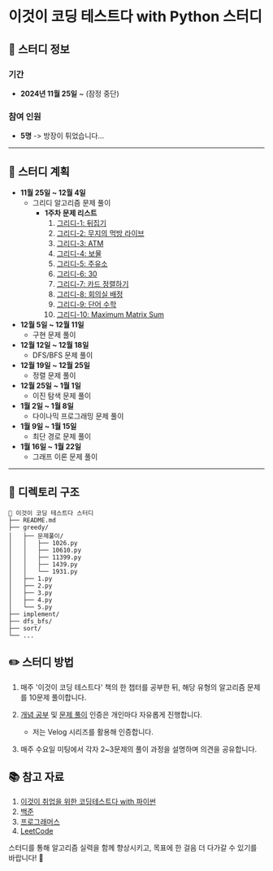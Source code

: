 # 이것이 코딩 테스트다 with Python 스터디

## 📅 스터디 정보

### 기간  
- **2024년 11월 25일** ~ (잠정 중단)

### 참여 인원  
- **5명**  -> 방장이 튀었습니다...

---

## 📖 스터디 계획

- **11월 25일 ~ 12월 4일**  
  - 그리디 알고리즘 문제 풀이
    - **1주차 문제 리스트**  
      1. [그리디-1: 뒤집기](https://www.acmicpc.net/problem/1439)  
      2. [그리디-2: 무지의 먹방 라이브](https://school.programmers.co.kr/learn/courses/30/lessons/42891)  
      3. [그리디-3: ATM](https://www.acmicpc.net/problem/11399)  
      4. [그리디-4: 보물](https://www.acmicpc.net/problem/1026)  
      5. [그리디-5: 주유소](https://www.acmicpc.net/problem/13305)  
      6. [그리디-6: 30](https://www.acmicpc.net/problem/10610)  
      7. [그리디-7: 카드 정렬하기](https://www.acmicpc.net/problem/1715)  
      8. [그리디-8: 회의실 배정](https://www.acmicpc.net/problem/1931)  
      9. [그리디-9: 단어 수학](https://www.acmicpc.net/problem/1339)  
      10. [그리디-10: Maximum Matrix Sum](https://leetcode.com/problems/maximum-matrix-sum/description/?envType=daily-question&envId=2024-11-24)   
- **12월 5일 ~ 12월 11일**  
  - 구현 문제 풀이  
- **12월 12일 ~ 12월 18일**  
  - DFS/BFS 문제 풀이  
- **12월 19일 ~ 12월 25일**  
  - 정렬 문제 풀이  
- **12월 25일 ~ 1월 1일**  
  - 이진 탐색 문제 풀이  
- **1월 2일 ~ 1월 8일**  
  - 다이나믹 프로그래밍 문제 풀이  
- **1월 9일 ~ 1월 15일**  
  - 최단 경로 문제 풀이  
- **1월 16일 ~ 1월 22일**  
  - 그래프 이론 문제 풀이  

---

## 📂 디렉토리 구조

```plain
📁 이것이 코딩 테스트다 스터디
├── README.md
├── greedy/
│   ├── 문제풀이/
│   │   ├── 1026.py
│   │   ├── 10610.py
│   │   ├── 11399.py
│   │   ├── 1439.py
│   │   └── 1931.py
│   ├── 1.py
│   ├── 2.py
│   ├── 3.py
│   ├── 4.py
│   └── 5.py
├── implement/
├── dfs_bfs/
├── sort/
└── ...
```

## ✏️ 스터디 방법

1. 매주 '이것이 코딩 테스트다' 책의 한 챕터를 공부한 뒤, 해당 유형의 알고리즘 문제를 10문제 풀이합니다.

2. [개념 공부](https://velog.io/@jw9603/series/%ED%8C%8C%EC%9D%B4%EC%8D%AC-%EC%95%8C%EA%B3%A0%EB%A6%AC%EC%A6%98) 및 [문제 풀이](https://velog.io/@jw9603/series/%EC%BD%94%EB%94%A9%ED%85%8C%EC%8A%A4%ED%8A%B8) 인증은 개인마다 자유롭게 진행합니다.
  
    - 저는 Velog 시리즈를 활용해 인증합니다.
    
3. 매주 수요일 미팅에서 각자 2~3문제의 풀이 과정을 설명하며 의견을 공유합니다.
   
## 📚 참고 자료
1. [이것이 취업을 위한 코딩테스트다 with 파이썬](https://product.kyobobook.co.kr/detail/S000001810273)
2. [백준](https://www.acmicpc.net/)
3. [프로그래머스](https://programmers.co.kr/)
4. [LeetCode](https://leetcode.com/problemset/)


스터디를 통해 알고리즘 실력을 함께 향상시키고, 목표에 한 걸음 더 다가갈 수 있기를 바랍니다! 🚀


